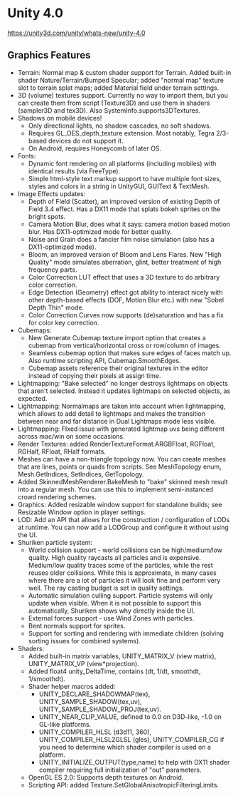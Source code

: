 # Unity 4.0

https://unity3d.com/unity/whats-new/unity-4.0

## Graphics Features



*   Terrain: Normal map & custom shader support for Terrain. Added built-in shader Nature/Terrain/Bumped Specular; added "normal map" texture slot to terrain splat maps; added Material field under terrain settings.
*   3D (volume) textures support. Currently no way to import them, but you can create them from script (Texture3D) and use them in shaders (sampler3D and tex3D). Also SystemInfo.supports3DTextures.
*   Shadows on mobile devices!
    *   Only directional lights, no shadow cascades, no soft shadows.
    *   Requires GL\_OES\_depth\_texture extension. Most notably, Tegra 2/3-based devices do not support it.
    *   On Android, requires Honeycomb of later OS.
*   Fonts:
    *   Dynamic font rendering on all platforms (including mobiles) with identical results (via FreeType).
    *   Simple html-style text markup support to have multiple font sizes, styles and colors in a string in UnityGUI, GUIText & TextMesh.
*   Image Effects updates:
    *   Depth of Field (Scatter), an improved version of existing Depth of Field 3.4 effect. Has a DX11 mode that splats bokeh sprites on the bright spots.
    *   Camera Motion Blur, does what it says: camera motion based motion blur. Has DX11-optimized mode for better quality.
    *   Noise and Grain does a fancier film noise simulation (also has a DX11-optimized mode).
    *   Bloom, an improved version of Bloom and Lens Flares. New "High Quality" mode simulates aberration, glint, better treatment of high frequency parts.
    *   Color Correction LUT effect that uses a 3D texture to do arbitrary color correction.
    *   Edge Detection (Geometry) effect got ability to interact nicely with other depth-based effects (DOF, Motion Blur etc.) with new "Sobel Depth Thin" mode.
    *   Color Correction Curves now supports (de)saturation and has a fix for color key correction.
*   Cubemaps:
    *   New Generate Cubemap texture import option that creates a cubemap from vertical/horizontal cross or row/column of images.
    *   Seamless cubemap option that makes sure edges of faces match up. Also runtime scripting API, Cubemap.SmoothEdges.
    *   Cubemap assets reference their original textures in the editor instead of copying their pixels at assign time.
*   Lightmapping: "Bake selected" no longer destroys lightmaps on objects that aren't selected. Instead it updates lightmaps on selected objects, as expected.
*   Lightmapping: Normalmaps are taken into account when lightmapping, which allows to add detail to lightmaps and makes the transition between near and far distance in Dual Lightmaps mode less visible.
*   Lightmapping: FIxed issue with generated lightmap uvs being different across mac/win on some occasions.
*   Render Textures: added RenderTextureFormat.ARGBFloat, RGFloat, RGHalf, RFloat, RHalf formats.
*   Meshes can have a non-triangle topology now. You can create meshes that are lines, points or quads from scripts. See MeshTopology enum, Mesh.GetIndices, SetIndices, GetTopology.
*   Added SkinnedMeshRenderer.BakeMesh to "bake" skinned mesh result into a regular mesh. You can use this to implement semi-instanced crowd rendering schemes.
*   Graphics: Added resizable window support for standalone builds; see Resizable Window option in player settings.
*   LOD: Add an API that allows for the construction / configuration of LODs at runtime. You can now add a LODGroup and configure it without using the UI.
*   Shuriken particle system:
    *   World collision support - world collisions can be high/medium/low quality. High quality raycasts all particles and is expensive. Medium/low quality traces some of the particles, while the rest reuses older collisions. While this is approximate, in many cases where there are a lot of particles it will look fine and perform very well. The ray casting budget is set in quality settings.
    *   Automatic simulation culling support. Particle systems will only update when visible. When it is not possible to support this automatically, Shuriken shows why directly inside the UI.
    *   External forces support - use Wind Zones with particles.
    *   Bent normals support for sprites.
    *   Support for sorting and rendering with immediate children (solving sorting issues for combined systems).
*   Shaders:
    *   Added built-in matrix variables, UNITY\_MATRIX\_V (view matrix), UNITY\_MATRIX\_VP (view\*projection).
    *   Added float4 unity\_DeltaTime, contains (dt, 1/dt, smoothdt, 1/smoothdt).
    *   Shader helper macros added:
        *   UNITY\_DECLARE\_SHADOWMAP(tex), UNITY\_SAMPLE\_SHADOW(tex,uv), UNITY\_SAMPLE\_SHADOW\_PROJ(tex,uv).
        *   UNITY\_NEAR\_CLIP\_VALUE, defined to 0.0 on D3D-like, -1.0 on GL-like platforms.
        *   UNITY\_COMPILER\_HLSL (d3d11, 360), UNITY\_COMPILER\_HLSL2GLSL (gles), UNITY\_COMPILER\_CG if you need to determine which shader compiler is used on a platform.
        *   UNITY\_INITIALIZE\_OUTPUT(type,name) to help with DX11 shader compiler requiring full initialization of "out" parameters.
    *   OpenGL ES 2.0: Supports depth textures on Android.
    *   Scripting API: added Texture.SetGlobalAnisotropicFilteringLimits.